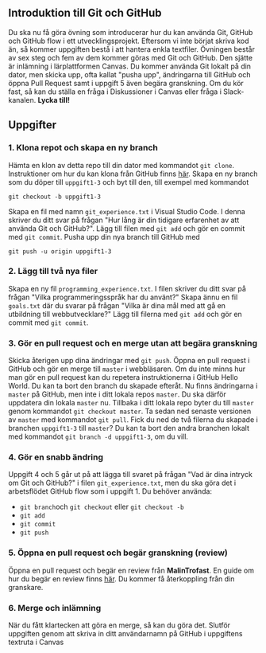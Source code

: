 ## Introduktion till Git och GitHub

Du ska nu få göra övning som introducerar hur du kan använda Git, GitHub och GitHub flow i ett utvecklingsprojekt. Eftersom vi inte börjat skriva kod än, så kommer uppgiften bestå i att hantera enkla textfiler. Övningen består av sex steg och fem av dem kommer göras med Git och GitHub. Den sjätte är inlämning i lärplattformen Canvas. Du kommer använda Git lokalt på din dator, men skicka upp, ofta kallat "pusha upp", ändringarna till GitHub och öppna Pull Request samt i uppgift 5 även begära granskning. Om du kör fast, så kan du ställa en fråga i Diskussioner i Canvas eller fråga i Slack-kanalen. **Lycka till!**

## Uppgifter
### 1. Klona repot och skapa en ny branch
Hämta en klon av detta repo till din dator med kommandot `git clone`. Instruktioner om hur du kan klona från GitHub finns [här](https://help.github.com/en/articles/cloning-a-repository). Skapa en ny branch som du döper till `uppgift1-3` och byt till den, till exempel med kommandot 

`git checkout -b uppgift1-3`

Skapa en fil med namn `git_experience.txt` i Visual Studio Code. I denna skriver du ditt svar på frågan "Hur lång är din tidigare erfarenhet av att använda Git och GitHub?". 
Lägg till filen med `git add` och gör en commit med `git commit`. Pusha upp din nya branch till GitHub med 

`git push -u origin uppgift1-3`

### 2. Lägg till två nya filer
Skapa en ny fil `programming_experience.txt`. I filen skriver du ditt svar på frågan "Vilka programmeringsspråk har du använt?" Skapa ännu en fil `goals.txt` där du svarar på frågan "Vilka är dina mål med att gå en utbildning till webbutvecklare?" Lägg till filerna med `git add` och gör en commit med `git commit`.

### 3. Gör en pull request och en merge utan att begära granskning
Skicka återigen upp dina ändringar med `git push`. Öppna en pull request i GitHub och gör en merge till `master` i webbläsaren. Om du inte minns hur man gör en pull request kan du repetera instruktionerna i GitHub Hello World. Du kan ta bort den branch du skapade efteråt. Nu finns ändringarna i `master` på GitHub, men inte i ditt lokala repos `master`. Du ska därför uppdatera din lokala `master` nu. Tillbaka i ditt lokala repo byter du till `master` genom kommandot `git checkout master`. Ta sedan ned senaste versionen av `master` med kommandot `git pull`. Fick du ned de två filerna du skapade i branchen `uppgift1-3` till `master`? Du kan ta bort den andra branchen lokalt med kommandot `git branch -d uppgift1-3`, om du vill.

### 4. Gör en snabb ändring
Uppgift 4 och 5 går ut på att lägga till svaret på frågan "Vad är dina intryck om Git och GitHub?" i filen `git_experience.txt`, men du ska göra det i arbetsflödet GitHub flow som i uppgift 1. Du behöver använda:

- `git branch`och `git checkout` eller `git checkout -b`
- `git add`
- `git commit`
- `git push`

### 5. Öppna en pull request och begär granskning (review)
Öppna en pull request och begär en review från **MalinTrofast**. En guide om hur du begär en review finns [här](https://help.github.com/en/articles/requesting-a-pull-request-review). Du kommer få återkoppling från din granskare.

### 6. Merge och inlämning
När du fått klartecken att göra en merge, så kan du göra det. Slutför uppgiften genom att skriva in ditt användarnamn på GitHub i uppgiftens textruta i Canvas
